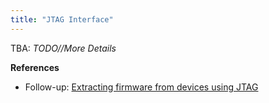 ```yaml
---
title: "JTAG Interface"
---
```


TBA: *TODO//More Details*

**References**

* Follow-up: [Extracting firmware from devices using JTAG](https://sergioprado.blog/2020-02-20-extracting-firmware-from-devices-using-jtag/)